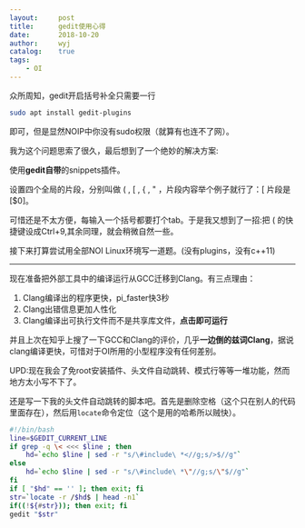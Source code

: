 ```yaml
---
layout:		post
title:		gedit使用心得
date:		2018-10-20
author:		wyj
catalog:	true
tags:
    - OI
---
```


众所周知，gedit开启括号补全只需要一行
```bash
sudo apt install gedit-plugins
```
即可，但是显然NOIP中你没有sudo权限（就算有也连不了网）。

我为这个问题思索了很久，最后想到了一个绝妙的解决方案:

使用**gedit自带**的snippets插件。

设置四个全局的片段，分别叫做 ( , [ , { , " ，片段内容举个例子就行了：[ 片段是[$0]。

可惜还是不太方便，每输入一个括号都要打个tab。于是我又想到了一招:把 ( 的快捷键设成Ctrl+9,其余同理，就会稍微自然一些。

接下来打算尝试用全部NOI Linux环境写一道题。(没有plugins，没有c++11)

-----

现在准备把外部工具中的编译运行从GCC迁移到Clang。有三点理由：

1. Clang编译出的程序更快，pi_faster快3秒
2. Clang出错信息更加人性化
3. Clang编译出可执行文件而不是共享库文件，**点击即可运行**

并且上次在知乎上搜了一下GCC和Clang的评价，几乎**一边倒的兹词Clang**，据说clang编译更快，可惜对于OI所用的小型程序没有任何差别。

UPD:现在我会了免root安装插件、头文件自动跳转、模式行等等一堆功能，然而地方太小写不下了。

还是写一下我的头文件自动跳转的脚本吧。首先是删除空格（这个只在别人的代码里面存在），然后用`locate`命令定位（这个是用的哈希所以贼快）。
```bash
#!/bin/bash
line=$GEDIT_CURRENT_LINE
if grep -q \< <<< $line ; then
	hd=`echo $line | sed -r "s/\#include\ *<//g;s/>$//g"`
else
	hd=`echo $line | sed -r "s/\#include\ *\"//g;s/\"$//g"`
fi
if [ "$hd" == '' ]; then exit; fi
str=`locate -r /$hd$ | head -n1`
if((!${#str})); then exit; fi
gedit "$str"
```
